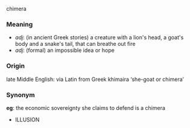 chimera
### Meaning
+ _adj_:  (in ancient Greek stories) a creature with a lion's head, a goat's body and a snake's tail, that can breathe out fire
+ _adj_: (formal) an impossible idea or hope

### Origin

late Middle English: via Latin from Greek khimaira ‘she-goat or chimera’

### Synonym

__eg__: the economic sovereignty she claims to defend is a chimera

+ ILLUSION


